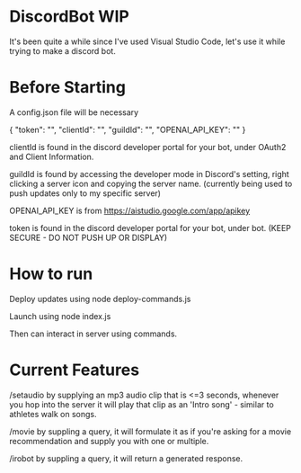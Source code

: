 # DiscordBot WIP
It's been quite a while since I've used Visual Studio Code, let's use it while trying to make a discord bot.

# Before Starting

A config.json file will be necessary

{
    "token": "",
    "clientId": "", 
	  "guildId": "",
    "OPENAI_API_KEY": ""
}

clientId is found in the discord developer portal for your bot, under OAuth2 and Client Information.

guildId is found by accessing the developer mode in Discord's setting, right clicking a server icon and copying the server name. (currently being used to push updates only to my specific server)

OPENAI_API_KEY is from https://aistudio.google.com/app/apikey

token is found in the discord developer portal for your bot, under bot. (KEEP SECURE - DO NOT PUSH UP OR DISPLAY)

# How to run

Deploy updates using node deploy-commands.js

Launch using node index.js

Then can interact in server using commands.

# Current Features

/setaudio by supplying an mp3 audio clip that is <=3 seconds, whenever you hop into the server it will play that clip as an 'Intro song' - similar to athletes walk on songs.

/movie by suppling a query, it will formulate it as if you're asking for a movie recommendation and supply you with one or multiple.

/irobot by suppling a query, it will return a generated response.
